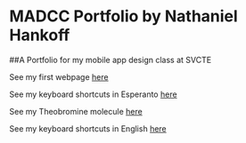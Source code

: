 # MADCC Portfolio by Nathaniel Hankoff
##A Portfolio for my mobile app design class at SVCTE

See my first webpage [here](https://nateshade.github.io/madccport/firstpage.html)

See my keyboard shortcuts in Esperanto [here](https://nateshade.github.io/madccport/keys2.html)

See my Theobromine molecule [here](nateshade.github.io/madccport/Theobromine.html)

See my keyboard shortcuts in English [here](https://nateshade.github.io/madccport/Coderef.html)
